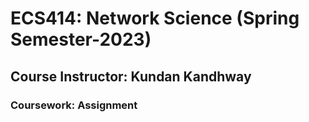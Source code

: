 # ECS414: Network Science (Spring Semester-2023)
## Course Instructor: Kundan Kandhway
### Coursework: Assignment
